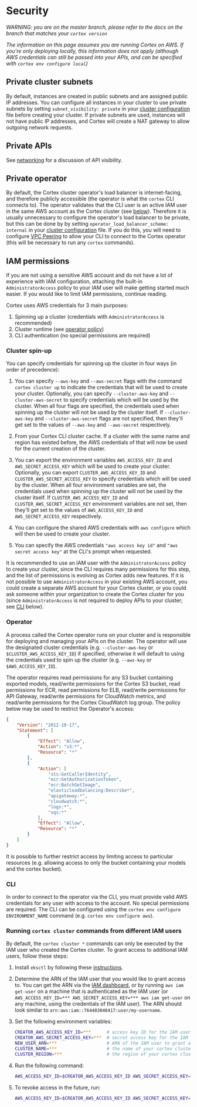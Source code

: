 # Security

_WARNING: you are on the master branch, please refer to the docs on the branch that matches your `cortex version`_

_The information on this page assumes you are running Cortex on AWS. If you're only deploying locally, this information does not apply (although AWS credentials can still be passed into your APIs, and can be specified with `cortex env configure local`)_

## Private cluster subnets

By default, instances are created in public subnets and are assigned public IP addresses. You can configure all instances in your cluster to use private subnets by setting `subnet_visibility: private` in your [cluster configuration](install.md) file before creating your cluster. If private subnets are used, instances will not have public IP addresses, and Cortex will create a NAT gateway to allow outgoing network requests.

## Private APIs

See [networking](../deployments/networking.md) for a discussion of API visibility.

## Private operator

By default, the Cortex cluster operator's load balancer is internet-facing, and therefore publicly accessible (the operator is what the `cortex` CLI connects to). The operator validates that the CLI user is an active IAM user in the same AWS account as the Cortex cluster (see [below](#cli)). Therefore it is usually unnecessary to configure the operator's load balancer to be private, but this can be done by by setting `operator_load_balancer_scheme: internal` in your [cluster configuration](install.md) file. If you do this, you will need to configure [VPC Peering](vpc-peering.md) to allow your CLI to connect to the Cortex operator (this will be necessary to run any `cortex` commands).

## IAM permissions

If you are not using a sensitive AWS account and do not have a lot of experience with IAM configuration, attaching the built-in `AdministratorAccess` policy to your IAM user will make getting started much easier. If you would like to limit IAM permissions, continue reading.

Cortex uses AWS credentials for 3 main purposes:

1. Spinning up a cluster (credentials with `AdministratorAccess` is recommended)
2. Cluster runtime (see [operator policy](#operator))
3. CLI authentication (no special permissions are required)

### Cluster spin-up

You can specify credentials for spinning up the cluster in four ways (in order of precedence):

1. You can specify `--aws-key` and `--aws-secret` flags with the command `cortex cluster up` to indicate the credentials that will be used to create your cluster. Optionally, you can specify `--cluster-aws-key` and `--cluster-aws-secret` to specify credentials which will be used by the cluster. When all four flags are specified, the credentials used when spinning up the cluster will not be used by the cluster itself. If `--cluster-aws-key` and `--cluster-aws-secret` flags are not specified, then they'll get set to the values of `--aws-key` and `--aws-secret` respectively.

2. From your Cortex CLI cluster cache. If a cluster with the same name and region has existed before, the AWS credentials of that will now be used for the current creation of the cluster.

3. You can export the environment variables `AWS_ACCESS_KEY_ID` and `AWS_SECRET_ACCESS_KEY` which will be used to create your cluster. Optionally, you can export `CLUSTER_AWS_ACCESS_KEY_ID` and `CLUSTER_AWS_SECRET_ACCESS_KEY` to specify credentials which will be used by the cluster. When all four environment variables are set, the credentials used when spinning up the cluster will not be used by the cluster itself. If `CLUSTER_AWS_ACCESS_KEY_ID` and `CLUSTER_AWS_SECRET_ACCESS_KEY` environment variables are not set, then they'll get set to the values of `AWS_ACCESS_KEY_ID` and `AWS_SECRET_ACCESS_KEY` respectively.

4. You can configure the shared AWS credentials with `aws configure` which will then be used to create your cluster.

5. You can specify the AWS credentials `"aws access key id"` and `"aws secret access key"` at the CLI's prompt when requested.

It is recommended to use an IAM user with the `AdministratorAccess` policy to create your cluster, since the CLI requires many permissions for this step, and the list of permissions is evolving as Cortex adds new features. If it is not possible to use `AdministratorAccess` in your existing AWS account, you could create a separate AWS account for your Cortex cluster, or you could ask someone within your organization to create the Cortex cluster for you (since `AdministratorAccess` is not required to deploy APIs to your cluster; see [CLI](#cli) below).

### Operator

A process called the Cortex operator runs on your cluster and is responsible for deploying and managing your APIs on the cluster. The operator will use the designated cluster credentials (e.g. `--cluster-aws-key` or `$CLUSTER_AWS_ACCESS_KEY_ID`) if specified, otherwise it will default to using the credentials used to spin up the cluster (e.g. `--aws-key` or `$AWS_ACCESS_KEY_ID`).

The operator requires read permissions for any S3 bucket containing exported models, read/write permissions for the Cortex S3 bucket, read permissions for ECR, read permissions for ELB, read/write permissions for API Gateway, read/write permissions for CloudWatch metrics, and read/write permissions for the Cortex CloudWatch log group. The policy below may be used to restrict the Operator's access:

```json
{
    "Version": "2012-10-17",
    "Statement": [
        {
            "Effect": "Allow",
            "Action": "s3:*",
            "Resource": "*"
        },
        {
            "Action": [
                "sts:GetCallerIdentity",
                "ecr:GetAuthorizationToken",
                "ecr:BatchGetImage",
                "elasticloadbalancing:Describe*",
                "apigateway:*",
                "cloudwatch:*",
                "logs:*",
                "sqs:*"
            ],
            "Effect": "Allow",
            "Resource": "*"
        }
    ]
}
```

It is possible to further restrict access by limiting access to particular resources (e.g. allowing access to only the bucket containing your models and the cortex bucket).

### CLI

In order to connect to the operator via the CLI, you must provide valid AWS credentials for any user with access to the account. No special permissions are required. The CLI can be configured using the `cortex env configure ENVIRONMENT_NAME` command (e.g. `cortex env configure aws`).

### Running `cortex cluster` commands from different IAM users

By default, the `cortex cluster *` commands can only be executed by the IAM user who created the Cortex cluster. To grant access to additional IAM users, follow these steps:

1. Install `eksctl` by following these [instructions](https://eksctl.io/introduction/#installation).

1. Determine the ARN of the IAM user that you would like to grant access to. You can get the ARN via the [IAM dashboard](https://console.aws.amazon.com/iam/home#/users), or by running `aws iam get-user` on a machine that is authenticated as the IAM user (or `AWS_ACCESS_KEY_ID=*** AWS_SECRET_ACCESS_KEY=*** aws iam get-user` on any machine, using the credentials of the IAM user). The ARN should look similar to `arn:aws:iam::764403040417:user/my-username`.

1. Set the following environment variables:

    ```bash
    CREATOR_AWS_ACCESS_KEY_ID=***      # access key ID for the IAM user that created the cluster
    CREATOR_AWS_SECRET_ACCESS_KEY=***  # secret access key for the IAM user that created the cluster
    NEW_USER_ARN=***                   # ARN of the IAM user to grant access to
    CLUSTER_NAME=***                   # the name of your cortex cluster (will be "cortex" unless you specified a different name in your cluster configuration file)
    CLUSTER_REGION=***                 # the region of your cortex cluster
    ```

1. Run the following command:

    ```bash
    AWS_ACCESS_KEY_ID=$CREATOR_AWS_ACCESS_KEY_ID AWS_SECRET_ACCESS_KEY=$CREATOR_AWS_SECRET_ACCESS_KEY eksctl create iamidentitymapping --region $CLUSTER_REGION --cluster $CLUSTER_NAME --arn $NEW_USER_ARN --group system:masters --username $NEW_USER_ARN
    ```

1. To revoke access in the future, run:

    ```bash
    AWS_ACCESS_KEY_ID=$CREATOR_AWS_ACCESS_KEY_ID AWS_SECRET_ACCESS_KEY=$CREATOR_AWS_SECRET_ACCESS_KEY eksctl delete iamidentitymapping --region $CLUSTER_REGION --cluster $CLUSTER_NAME --arn $NEW_USER_ARN --all
    ```

